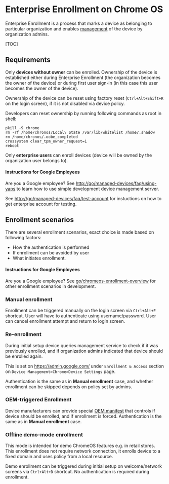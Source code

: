 # Enterprise Enrollment on Chrome OS

Enterprise Enrollment is a process that marks a device as belonging to
particular organization and enables [management](management.md) of the device
by organization admins.

[TOC]

## Requirements

Only **devices without owner** can be enrolled. Ownership of the device is
established either during Enterprise Enrollment (the organization becomes the
owner of the device) or during first user sign-in (in this case this user
becomes the owner of the device).

Ownership of the device can be reset using factory reset (```Ctrl+Alt+Shift+R```
on the login screen), if it is not disabled via device policy.

Developers can reset ownership by running following commands as root in shell:
```
pkill -9 chrome
rm -rf /home/chronos/Local\ State /var/lib/whitelist /home/.shadow
rm /home/chronos/.oobe_completed
crossystem clear_tpm_owner_request=1
reboot
```

Only **enterprise users** can enroll devices (device will be owned by the
organization user belongs to).

#### Instructions for Google Employees
Are you a Google employee? See
[http://go/managed-devices/faq/using-yaps](https://goto.google.com/managed-devices/faq/using-yaps)
to learn how to use simple development device management server.

See
[http://go/managed-devices/faq/test-account](https://goto.google.com/managed-devices/faq/test-account)
for instuctions on how to get enterprise account for testing.

## Enrollment scenarios

There are several enrollment scenarios, exact choice is made based on
following factors:
 * How the authentication is performed
 * If enrollment can be avoided by user
 * What initiates enrollment.

#### Instructions for Google Employees
Are you a Google employee? See
[go/chromeos-enrollment-overview](https://goto.google.com/chromeos-enrollment-overview)
for other enrollment scenarios in development.

### Manual enrollment

Enrollment can be triggered manually on the login screen via `Ctrl+Alt+E`
shortcut. User will have to authenticate using username/password. User can
cancel enrollment attempt and return to login screen.

### Re-enrollment

During initial setup device queries management service to check if it was
previously enrolled, and if organization admins indicated that device should
be enrolled again.

This is set on https://admin.google.com/ under `Enrollment & Access` section on
`Device Management>Chrome>Device Settings` page.

Authentication is the same as in **Manual enrollment** case, and whether
enrollment can be skipped depends on policy set by admins.

### OEM-triggered Enrollment

Device manufacturers can provide special [OEM manifest](https://cs.chromium.org/chromium/src/chromeos/system/statistics_provider.cc?rcl=2e366a611abdd2be6995e625f3281d40fab5b5e3&l=83)
that controls if device should be enrolled, and if enrollment is forced.
Authentication is the same as in **Manual enrollment** case.

### Offline demo-mode enrollment

This mode is intended for demo ChromeOS features e.g. in retail stores. This
enrollment does not require network connection, it enrolls device to a fixed
domain and uses policy from a local resource.

Demo enrollment can be triggered during initial setup on welcome/network
screens via `Ctrl+Alt+D` shortcut. No authentication is required during
enrollment.
